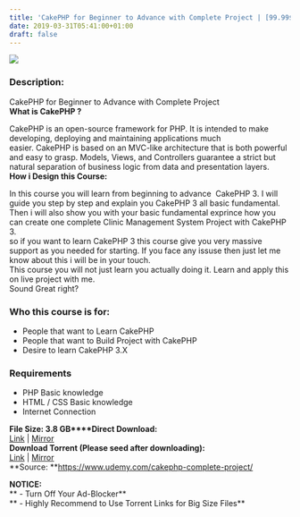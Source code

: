 ```yaml
---
title: 'CakePHP for Beginner to Advance with Complete Project | [99.99$ Course For Free]'
date: 2019-03-31T05:41:00+01:00
draft: false
---
```


[![](https://1.bp.blogspot.com/-5cLhV0VnZGw/XKBD1vXyfMI/AAAAAAAABOs/z9C71L2Vz7QSyz7AAvIOljzVKxUpmUF_gCLcBGAs/s640/CakePHP-for-Beginner-to-Advance-with-Complete-Project.jpg)](https://1.bp.blogspot.com/-5cLhV0VnZGw/XKBD1vXyfMI/AAAAAAAABOs/z9C71L2Vz7QSyz7AAvIOljzVKxUpmUF_gCLcBGAs/s1600/CakePHP-for-Beginner-to-Advance-with-Complete-Project.jpg)

  

### Description:

CakePHP for Beginner to Advance with Complete Project  
**What is CakePHP ?**  

CakePHP is an open-source framework for PHP. It is intended to make developing, deploying and maintaining applications much easier. CakePHP is based on an MVC-like architecture that is both powerful and easy to grasp. Models, Views, and Controllers guarantee a strict but natural separation of business logic from data and presentation layers.  
**How i Design this Course:**  

In this course you will learn from beginning to advance  CakePHP 3. I will guide you step by step and explain you CakePHP 3 all basic fundamental. Then i will also show you with your basic fundamental exprince how you can create one complete Clinic Management System Project with CakePHP 3.  
so if you want to learn CakePHP 3 this course give you very massive support as you needed for starting. If you face any issuse then just let me know about this i will be in your touch.  
This course you will not just learn you actually doing it. Learn and apply this on live project with me.  
Sound Great right?  

### Who this course is for:

*   People that want to Learn CakePHP
*   People that want to Build Project with CakePHP
*   Desire to learn CakePHP 3.X

### Requirements

*   PHP Basic knowledge
*   HTML / CSS Basic knowledge
*   Internet Connection

**File Size: 3.8 GB****Direct Download:**  
[Link](https://oko.sh/CakePHPforBeginnerlink1) | [Mirror](https://oko.sh/CakePHPforBeginnerlink2)  
**Download Torrent (Please seed after downloading):**  
[Link](https://oko.sh/CakePHPforBeginnertorrent1) | [Mirror](https://oko.sh/CakePHPforBeginnertorrent2)  
**Source: **https://www.udemy.com/cakephp-complete-project/  

**NOTICE:**  
** - Turn Off Your Ad-Blocker**  
** - Highly Recommend to Use Torrent Links for Big Size Files**